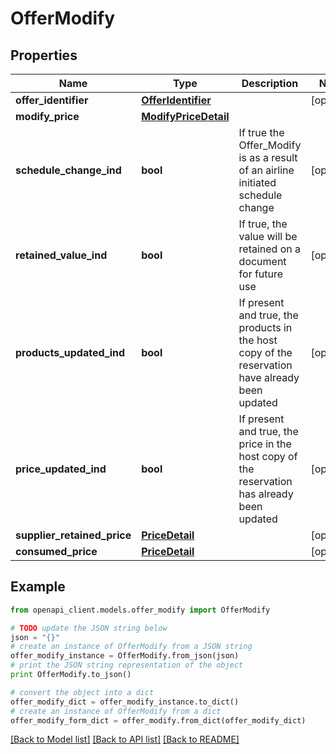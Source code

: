 # OfferModify


## Properties
Name | Type | Description | Notes
------------ | ------------- | ------------- | -------------
**offer_identifier** | [**OfferIdentifier**](OfferIdentifier.md) |  | [optional] 
**modify_price** | [**ModifyPriceDetail**](ModifyPriceDetail.md) |  | 
**schedule_change_ind** | **bool** | If true the Offer_Modify is as a result of an airline initiated schedule change | [optional] 
**retained_value_ind** | **bool** | If true, the value will be retained on a document for future use | [optional] 
**products_updated_ind** | **bool** | If present and true, the products in the host copy of the reservation have already been updated | [optional] 
**price_updated_ind** | **bool** | If present and true, the price in the host copy of the reservation has already been updated | [optional] 
**supplier_retained_price** | [**PriceDetail**](PriceDetail.md) |  | [optional] 
**consumed_price** | [**PriceDetail**](PriceDetail.md) |  | [optional] 

## Example

```python
from openapi_client.models.offer_modify import OfferModify

# TODO update the JSON string below
json = "{}"
# create an instance of OfferModify from a JSON string
offer_modify_instance = OfferModify.from_json(json)
# print the JSON string representation of the object
print OfferModify.to_json()

# convert the object into a dict
offer_modify_dict = offer_modify_instance.to_dict()
# create an instance of OfferModify from a dict
offer_modify_form_dict = offer_modify.from_dict(offer_modify_dict)
```
[[Back to Model list]](../README.md#documentation-for-models) [[Back to API list]](../README.md#documentation-for-api-endpoints) [[Back to README]](../README.md)


